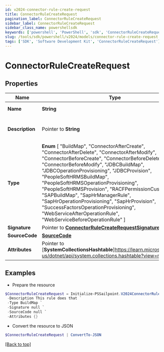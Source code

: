 ```yaml
---
id: v2024-connector-rule-create-request
title: ConnectorRuleCreateRequest
pagination_label: ConnectorRuleCreateRequest
sidebar_label: ConnectorRuleCreateRequest
sidebar_class_name: powershellsdk
keywords: ['powershell', 'PowerShell', 'sdk', 'ConnectorRuleCreateRequest'] 
slug: /tools/sdk/powershell/v2024/models/connector-rule-create-request
tags: ['SDK', 'Software Development Kit', 'ConnectorRuleCreateRequest']
---
```



# ConnectorRuleCreateRequest

## Properties

Name | Type | Description | Notes
------------ | ------------- | ------------- | -------------
**Name** |  **String** | the name of the rule | [required]
**Description** |  Pointer to **String** | a description of the rule's purpose | [optional] 
**Type** |   **Enum** [  "BuildMap",    "ConnectorAfterCreate",    "ConnectorAfterDelete",    "ConnectorAfterModify",    "ConnectorBeforeCreate",    "ConnectorBeforeDelete",    "ConnectorBeforeModify",    "JDBCBuildMap",    "JDBCOperationProvisioning",    "JDBCProvision",    "PeopleSoftHRMSBuildMap",    "PeopleSoftHRMSOperationProvisioning",    "PeopleSoftHRMSProvision",    "RACFPermissionCustomization",    "SAPBuildMap",    "SapHrManagerRule",    "SapHrOperationProvisioning",    "SapHrProvision",    "SuccessFactorsOperationProvisioning",    "WebServiceAfterOperationRule",    "WebServiceBeforeOperationRule" ] | the type of rule | [required]
**Signature** |  Pointer to [**ConnectorRuleCreateRequestSignature**](connector-rule-create-request-signature) |  | [optional] 
**SourceCode** |  [**SourceCode**](source-code) |  | [required]
**Attributes** |  Pointer to [**SystemCollectionsHashtable**]https://learn.microsoft.com/en-us/dotnet/api/system.collections.hashtable?view=net-9.0 | a map of string to objects | [optional] 

## Examples

- Prepare the resource
```powershell
$ConnectorRuleCreateRequest = Initialize-PSSailpoint.V2024ConnectorRuleCreateRequest  -Name WebServiceBeforeOperationRule `
 -Description This rule does that `
 -Type BuildMap `
 -Signature null `
 -SourceCode null `
 -Attributes {}
```

- Convert the resource to JSON
```powershell
$ConnectorRuleCreateRequest | ConvertTo-JSON
```


[[Back to top]](#) 

